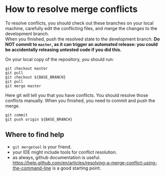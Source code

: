 How to resolve merge conflicts
===

To resolve conflicts, you should check out these branches on your local machine, carefully edit the conflicting files, and merge the changes to the development branch.  
When you finished, push the resolved state to the development branch.
**Do NOT commit to `master`, as it can trigger an automated release: you could be accidentally releasing untested code if you did this.**

On your local copy of the repository, you should run:

```
git checkout master
git pull
git checkout ${BASE_BRANCH}
git pull
git merge master
```

Here git will tell you that you have conflicts. You should resolve those conflicts manually. When you finished, you need to commit and push the merge.

```
git commit
git push origin ${BASE_BRANCH}
```

Where to find help
---

- `git mergetool` is your friend.
- your IDE might include tools for conflict resolution.
- as always, github documentation is useful. https://help.github.com/en/articles/resolving-a-merge-conflict-using-the-command-line is a good starting point.

